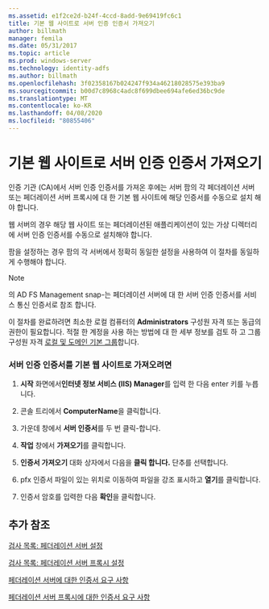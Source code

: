 ```yaml
---
ms.assetid: e1f2ce2d-b24f-4ccd-8add-9e69419fc6c1
title: 기본 웹 사이트로 서버 인증 인증서 가져오기
author: billmath
manager: femila
ms.date: 05/31/2017
ms.topic: article
ms.prod: windows-server
ms.technology: identity-adfs
ms.author: billmath
ms.openlocfilehash: 3f02358167b024247f934a46218028575e393ba9
ms.sourcegitcommit: b00d7c8968c4adc8f699dbee694afe6ed36bc9de
ms.translationtype: MT
ms.contentlocale: ko-KR
ms.lasthandoff: 04/08/2020
ms.locfileid: "80855406"
---
```

# <a name="import-a-server-authentication-certificate-to-the-default-web-site"></a>기본 웹 사이트로 서버 인증 인증서 가져오기

인증 기관 \(CA\)에서 서버 인증 인증서를 가져온 후에는 서버 팜의 각 페더레이션 서버 또는 페더레이션 서버 프록시에 대 한 기본 웹 사이트에 해당 인증서를 수동으로 설치 해야 합니다.  
  
웹 서버의 경우 해당 웹 사이트 또는 페더레이션된 애플리케이션이 있는 가상 디렉터리에 서버 인증 인증서를 수동으로 설치해야 합니다.  
  
팜을 설정하는 경우 팜의 각 서버에서 정확히 동일한 설정을 사용하여 이 절차를 동일하게 수행해야 합니다.  
  
> [!NOTE]  
> 의 AD FS Management snap\-는 페더레이션 서버에 대 한 서버 인증 인증서를 서비스 통신 인증서로 참조 합니다.  
  
이 절차를 완료하려면 최소한 로컬 컴퓨터의 **Administrators** 구성원 자격 또는 동급의 권한이 필요합니다.  적절 한 계정을 사용 하는 방법에 대 한 세부 정보를 검토 하 고 그룹 구성원 자격 [로컬 및 도메인 기본 그룹](https://go.microsoft.com/fwlink/?LinkId=83477)합니다.   
  
### <a name="to-import-a-server-authentication-certificate-to-the-default-web-site"></a>서버 인증 인증서를 기본 웹 사이트로 가져오려면  
  
1.  **시작** 화면에서**인터넷 정보 서비스 \(IIS\) Manager**를 입력 한 다음 enter 키를 누릅니다.  
  
2.  콘솔 트리에서 **ComputerName**을 클릭합니다.  
  
3.  가운데 창에서 **서버 인증서**를 두 번 클릭\-합니다.  
  
4.  **작업** 창에서 **가져오기**를 클릭합니다.  
  
5.  **인증서 가져오기** 대화 상자에서 다음을 **클릭 합니다.** 단추를 선택합니다.  
  
6.  pfx 인증서 파일이 있는 위치로 이동하여 파일을 강조 표시하고 **열기**를 클릭합니다.  
  
7.  인증서 암호를 입력한 다음 **확인**을 클릭합니다.  
  
## <a name="additional-references"></a>추가 참조  
[검사 목록: 페더레이션 서버 설정](Checklist--Setting-Up-a-Federation-Server.md)  
  
[검사 목록: 페더레이션 서버 프록시 설정](Checklist--Setting-Up-a-Federation-Server-Proxy.md)  
  
[페더레이션 서버에 대한 인증서 요구 사항](https://technet.microsoft.com/library/dd807040.aspx)  
  
[페더레이션 서버 프록시에 대한 인증서 요구 사항](https://technet.microsoft.com/library/dd807054.aspx)  
   
  

